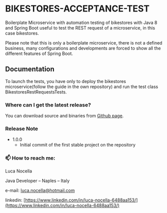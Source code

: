 # BIKESTORES-ACCEPTANCE-TEST
Boilerplate Microservice with automation testing of bikestores with Java 8 and Spring Boot useful to test the REST request of a microservice, in this case bikestores.

Please note that this is only a boilerplate microservice, there is not a defined business, many configurations and developments are forced to show all the different features of Spring Boot.

## Documentation
To launch the tests, you have only to deploy the bikestores microservice(follow the guide in the own repository) and run the test class BikestoresRestRequestsTests.


### Where can I get the latest release?
You can download source and binaries from [Github page](https://github.com/LucaNocella1993/bikestores-acceptance-tests.git).


### Release Note
+ 1.0.0
    + Initial commit of the first stable project on the repository
    
### 📫 How to reach me:

Luca Nocella

Java Developer – Naples – Italy

e-mail: [luca.nocella@hotmail.com](luca.nocella@hotmail.com)

linkedin: [https://www.linkedin.com/in/luca-nocella-6488aa153/](https://www.linkedin.com/in/luca-nocella-6488aa153/)
